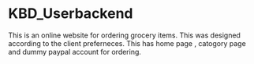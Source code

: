 # KBD_Userbackend
This is an online website for ordering grocery items. This was designed according to the client preferneces. This has home page , catogory page and dummy paypal account for ordering. 
